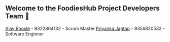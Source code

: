 ﻿## Welcome to the FoodiesHub Project  Developers Team 🙌

[Ajay Bhosle](https://github.com/AjayBhosle17) - 9322864132 - Scrum Master
[Priyanka Jagtap](https://github.com/Priyanka-Jagtap96K) - 9356820532 - Software Enginner
